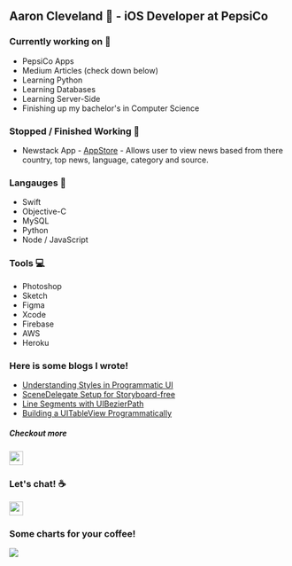 ## Aaron Cleveland 👋 - iOS Developer at PepsiCo

<!--
**amclv/amclv** is a ✨ _special_ ✨ repository because its `README.md` (this file) appears on your GitHub profile.
-->

### Currently working on 🔭
- PepsiCo Apps
- Medium Articles (check down below)
- Learning Python
- Learning Databases
- Learning Server-Side
- Finishing up my bachelor's in Computer Science
 
### Stopped / Finished Working 📲
 - Newstack App - [AppStore](https://apps.apple.com/us/app/id1523790235) - Allows user to view news based from there country, top news, language, category and source.

### Langauges 🌱
- Swift
- Objective-C
- MySQL
- Python
- Node / JavaScript

### Tools 💻
- Photoshop
- Sketch
- Figma
- Xcode
- Firebase
- AWS
- Heroku

### Here is some blogs I wrote!
- [Understanding Styles in Programmatic UI](https://medium.com/dev-genius/understanding-styles-in-programmatic-ui-f282acc143dd)
- [SceneDelegate Setup for Storyboard-free](https://medium.com/dev-genius/non-storyboard-setup-and-why-40927126f324)
- [Line Segments with UIBezierPath](https://medium.com/@aaroncleveland/line-segments-with-uibezierpath-ac793982740b)
- [Building a UITableView Programmatically](https://medium.com/dev-genius/building-a-uitableview-programmatically-1d4541104d26)

##### Checkout more
<a href="https://medium.com/@aaroncleveland"><img src="https://img.shields.io/badge/medium-%2312100E.svg?&style=for-the-badge&logo=medium&logoColor=white" height=25></a>

### Let's chat! ☕️
<a href="https://twitter.com/amclv0"><img src="https://img.shields.io/badge/twitter-%231DA1F2.svg?&style=for-the-badge&logo=twitter&logoColor=white" height=25></a>

### Some charts for your coffee!
[![](https://github-readme-stats.vercel.app/api?username=amclv&count_private=true&theme=algolia)]()
